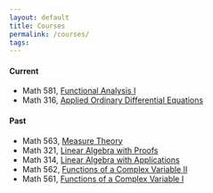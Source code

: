 ```yaml
---
layout: default
title: Courses
permalink: /courses/
tags: 
---
```


#### Current

- Math 581, [Functional Analysis I](http://math.unm.edu/~maxim/math581/)
- Math 316, [Applied Ordinary Differential Equations](http://math.unm.edu/~maxim/math316/)

#### Past

- Math 563, [Measure Theory](http://math.unm.edu/~maxim/math563/)
- Math 321, [Linear Algebra with Proofs](http://math.unm.edu/~maxim/math321/)
- Math 314, [Linear Algebra with Applications](http://math.unm.edu/~maxim/math314/)
- Math 562, [Functions of a Complex Variable II](http://math.unm.edu/~maxim/math562/)
- Math 561, [Functions of a Complex Variable I](http://math.unm.edu/~maxim/math561/)
